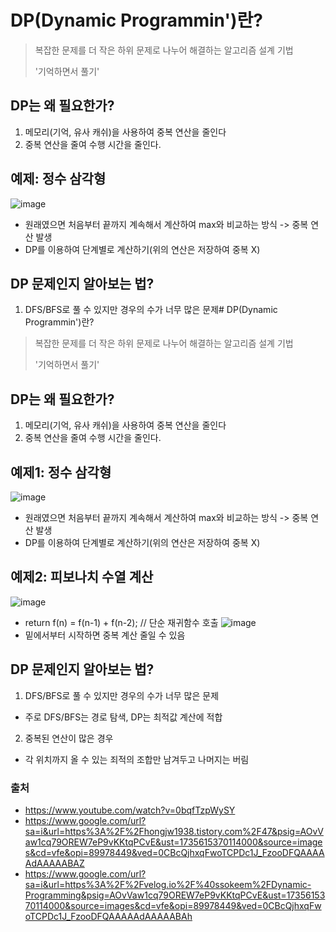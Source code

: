 # DP(Dynamic Programmin')란?
> 복잡한 문제를 더 작은 하위 문제로 나누어 해결하는 알고리즘 설계 기법
>
> '기억하면서 풀기'
## DP는 왜 필요한가?
1. 메모리(기억, 유사 캐쉬)을 사용하여 중복 연산을 줄인다
2. 중복 연산을 줄여 수행 시간을 줄인다.
## 예제: 정수 삼각형
![image](https://github.com/user-attachments/assets/436c3685-e53e-4ca9-b6d2-0708507040e9)
- 원래였으면 처음부터 끝까지 계속해서 계산하여 max와 비교하는 방식 -> 중복 연산 발생
- DP를 이용하여 단계별로 계산하기(위의 연산은 저장하여 중복 X)
## DP 문제인지 알아보는 법?
1. DFS/BFS로 풀 수 있지만 경우의 수가 너무 많은 문제# DP(Dynamic Programmin')란?
> 복잡한 문제를 더 작은 하위 문제로 나누어 해결하는 알고리즘 설계 기법
>
> '기억하면서 풀기'
## DP는 왜 필요한가?
1. 메모리(기억, 유사 캐쉬)을 사용하여 중복 연산을 줄인다
2. 중복 연산을 줄여 수행 시간을 줄인다.
## 예제1: 정수 삼각형
![image](https://github.com/user-attachments/assets/436c3685-e53e-4ca9-b6d2-0708507040e9)
- 원래였으면 처음부터 끝까지 계속해서 계산하여 max와 비교하는 방식 -> 중복 연산 발생
- DP를 이용하여 단계별로 계산하기(위의 연산은 저장하여 중복 X)
## 예제2: 피보나치 수열 계산
![image](https://github.com/user-attachments/assets/6e285e86-1374-48b0-a330-50d9c33cb205)
- return f(n) = f(n-1) + f(n-2); // 단순 재귀함수 호출
![image](https://github.com/user-attachments/assets/da5a8dd9-e3d7-4895-94d2-50bd766e647d)
- 밑에서부터 시작하면 중복 계산 줄일 수 있음
## DP 문제인지 알아보는 법?
1. DFS/BFS로 풀 수 있지만 경우의 수가 너무 많은 문제
  - 주로 DFS/BFS는 경로 탐색, DP는 최적값 계산에 적합
2. 중복된 연산이 많은 경우
  - 각 위치까지 올 수 있는 죄적의 조합만 남겨두고 나머지는 버림

### 출처
- https://www.youtube.com/watch?v=0bqfTzpWySY
- https://www.google.com/url?sa=i&url=https%3A%2F%2Fhongjw1938.tistory.com%2F47&psig=AOvVaw1cq79OREW7eP9vKKtqPCvE&ust=1735615370114000&source=images&cd=vfe&opi=89978449&ved=0CBcQjhxqFwoTCPDc1J_FzooDFQAAAAAdAAAAABAZ
- https://www.google.com/url?sa=i&url=https%3A%2F%2Fvelog.io%2F%40ssokeem%2FDynamic-Programming&psig=AOvVaw1cq79OREW7eP9vKKtqPCvE&ust=1735615370114000&source=images&cd=vfe&opi=89978449&ved=0CBcQjhxqFwoTCPDc1J_FzooDFQAAAAAdAAAAABAh
